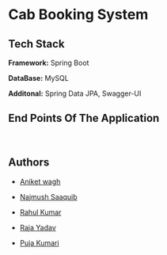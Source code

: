 # Cab Booking System


## Tech Stack

**Framework:** Spring Boot

**DataBase:** MySQL

**Additonal:** Spring Data JPA, Swagger-UI

<h2>End Points Of The Application</h2>
    <img src="[https://miro.medium.com/max/875/1*RvIX_kBjGzatBSOBiXiWxQ.png](https://drive.google.com/file/d/1lWzf1VPGwNwqGD-LzTrNfS5rKGjsZK76/view?usp=sharing)" alt="">
      <img src="https://drive.google.com/file/d/1dc8VV8X7CxQqSdhA7A_nmpLhxuFD4vjr/view?usp=sharing" alt="">
      <img src="https://drive.google.com/file/d/1XBNOyHcTy2xKccrhMC3puxqVpSFfk7Uj/view?usp=sharing" alt="">

## Authors

- [Aniket wagh](https://www.github.com/aniketw8)

- [Najmush Saaquib](https://www.github.com/najmushsaaquib)

- [Rahul Kumar](https://github.com/rahulraka)

- [Raja Yadav](https://www.github.com/RajaYadav00)

- [Puja Kumari](https://www.github.com/Puja983542)
